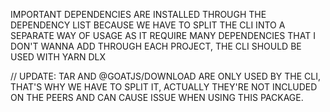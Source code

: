 IMPORTANT DEPENDENCIES ARE INSTALLED THROUGH THE DEPENDENCY LIST
BECAUSE WE HAVE TO SPLIT THE CLI INTO A SEPARATE WAY OF USAGE
AS IT REQUIRE MANY DEPENDENCIES THAT I DON'T WANNA ADD THROUGH EACH PROJECT, THE CLI SHOULD BE USED WITH YARN DLX

// UPDATE:
TAR AND @GOATJS/DOWNLOAD ARE ONLY USED BY THE CLI, THAT'S WHY WE HAVE
TO SPLIT IT, ACTUALLY THEY'RE NOT INCLUDED ON THE PEERS AND CAN CAUSE ISSUE WHEN USING THIS PACKAGE.
